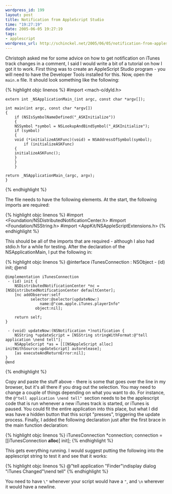 ```yaml
--- 
wordpress_id: 199
layout: post
title: Notification from AppleScript Studio
time: "19:27:19"
date: 2005-06-05 19:27:19
tags: 
- applescript
wordpress_url: http://schinckel.net/2005/06/05/notification-from-applescript-studio/
---
```

Christoph asked me for some advice on how to get notification on iTunes track changes in a comment, I said I would write a bit of a tutorial on how I got it to work. First thing was to create an AppleScript Studio program - you will need to have the Developer Tools installed for this. Now, open the `main.m` file. It should look something like the following:
    
{% highlight objc linenos %}
    #import <mach-o/dyld.h>
        
    extern int _NSApplicationMain_(int argc, const char *argv[]);
        
    int main(int argc, const char *argv[])
    {
        if (NSIsSymbolNameDefined("_ASKInitialize"))
        {
        NSSymbol *symbol = NSLookupAndBindSymbol("_ASKInitialize");
        if (symbol)
        {
        void (*initializeASKFunc)(void) = NSAddressOfSymbol(symbol);
            if (initializeASKFunc)
        {
        initializeASKFunc();
        }
        }
        }
        
    return _NSApplicationMain_(argc, argv);
    }
{% endhighlight %}

The file needs to have the following elements. At the start, the following imports are required: 
    
{% highlight objc linenos %}
    #import <Foundation/NSDistributedNotificationCenter.h>
    #import <Foundation/NSString.h>
    #import <AppKit/NSAppleScriptExtensions.h>
{% endhighlight %}

This should be all of the imports that are required - although I also had stdio.h for a while for testing. After the declaration of the NSApplicationMain, I put the following in: 
    
{% highlight objc linenos %}
    @interface iTunesConnection : NSObject
     - (id) init;
    @end
    
    @implementation iTunesConnection
     - (id) init {
        NSDistributedNotificationCenter *nc = [NSDistributedNotificationCenter defaultCenter];
        [nc addObserver:self
               selector:@selector(updateNow:)
                   name:@"com.apple.iTunes.playerInfo"
                 object:nil];
    
        return self;
    }
    
     - (void) updateNow:(NSNotification *)notification {
        NSString *updateScript = [NSString stringWithFormat:@"tell application \nend tell"];
        NSAppleScript *as = [[[NSAppleScript alloc] initWithSource:updateScript] autorelease];
        [as executeAndReturnError:nil];
    }    
    @end
{% endhighlight %}

Copy and paste the stuff above - there is some that goes over the line in my browser, but it's all there if you drag out the selection. You may need to change a couple of things depending on what you want to do. For instance, the `@"tell application \nend tell" `section needs to be the applescript code that is run whenever a new iTunes track is started, or iTunes is paused. You could fit the entire application into this place, but what I did was have a hidden button that this script "presses", triggering the update process. Finally, I added the following declaration just after the first brace in the main function declaration: 
    
{% highlight objc linenos %}
    iTunesConnection *connection;
    connection = [[iTunesConnection **alloc**] init];
{% endhighlight %}

This gets everything running. I would suggest putting the following into the applescript string to test it and see that it works: 
    
{% highlight objc linenos %}
    @"tell application \"Finder\"\ndisplay dialog \"iTunes Changed\"\nend tell"
{% endhighlight %}

You need to have `\"` whenever your script would have a `"`, and `\n` wherever it would have a newline. 
